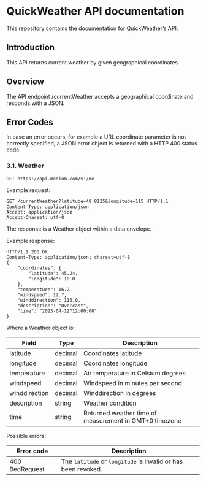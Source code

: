# QuickWeather API documentation
This repository contains the documentation for QuickWeather’s API.

## Introduction
This API returns current weather by given geographical coordinates.

## Overview
The API endpoint /currentWeather accepts a geographical coordinate and responds with a JSON.

## Error Codes
In case an error occurs, for example a URL coordinate parameter is not correctly specified, a JSON error object is returned with a HTTP 400 status code.
### 3.1. Weather

```
GET https://api.medium.com/v1/me
```

Example request:

```
GET /currentWeather?latitude=49.8125&longitude=115 HTTP/1.1
Content-Type: application/json
Accept: application/json
Accept-Charset: utf-8
```

The response is a Weather object within a data envelope.

Example response:

```
HTTP/1.1 200 OK
Content-Type: application/json; charset=utf-8
{
    "coordinates": {
        "latitude": 45.24,
        "longitude": 10.0
    },
    "temperature": 16.2,
    "windspeed": 12.7,
    "winddirection": 115.0,
    "description": "Overcast",
    "time": "2023-04-12T12:00:00"
}
```

Where a Weather object is:

| Field   | Type    | Description                                         |
|---------|---------|-----------------------------------------------------|
| latitude   | decimal  | Coordinates latitude                            |
| longitude | decimal  | Coordinates longitude                            |
| temperature    | decimal  | Air temperature in Celsium degrees          |
| windspeed     | decimal  | Windspeed in minutes per second              |
| winddirection | decimal | Winddirection in degrees                      |
| description | string  | Weather condition                               |
| time | string  | Returned weather time of measurement in GMT+0 timezone |

Possible errors:

| Error code     | Description                                                  |
|----------------|--------------------------------------------------------------|
| 400 BedRequest | The `latitude` or `longitude` is invalid or has been revoked.|